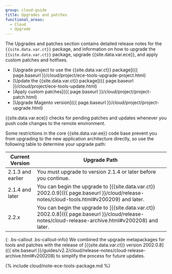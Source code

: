```yaml
---
group: cloud-guide
title: Upgrades and patches
functional_areas:
  - Cloud
  - Upgrade
---
```

The Upgrades and patches section contains detailed release notes for the `{{site.data.var.ct}}` package, and information on how to upgrade the `{{site.data.var.ct}}` package, upgrade {{site.data.var.ece}}, and apply custom patches and hotfixes.

-  [Upgrade project to use the {{site.data.var.ct}} package]({{ page.baseurl }}/cloud/project/ece-tools-upgrade-project.html)
-  [Update the {{site.data.var.ct}} package]({{ page.baseurl }}/cloud/project/ece-tools-update.html)
-  [Apply custom patches]({{ page.baseurl }}/cloud/project/project-patch.html)
-  [Upgrade Magento version]({{ page.baseurl }}/cloud/project/project-upgrade.html)

{{site.data.var.ece}} checks for pending patches and updates whenever you push code changes to the remote environment.

Some restrictions in the core {{site.data.var.ee}} code base prevent you from upgrading to the new application architecture directly, so use the following table to determine your upgrade path:

| Current Version | Upgrade Path |
| --- | --- |
| 2.1.3 and earlier | You must upgrade to version 2.1.4 or later before you continue. |
| 2.1.4 and later | You can begin the upgrade to [{{site.data.var.ct}} 2002.0.9]({{ page.baseurl }}/cloud/release-notes/cloud-tools.html#v200209) and later. |
| 2.2.x | You can begin the upgrade to [{{site.data.var.ct}} 2002.0.8]({{ page.baseurl }}/cloud/release-notes/cloud-release-archive.html#v200208) and later. |

{: .bs-callout .bs-callout-info}
We combined the upgrade metapackages for tools and patches with the release of [{{site.data.var.ct}} version 2002.0.8]({{ site.baseurl }}/guides/v2.2/cloud/release-notes/cloud-release-archive.html#v200208) to simplify the process for future updates.

{% include cloud/note-ece-tools-package.md %}
